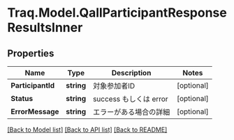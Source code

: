 # Traq.Model.QallParticipantResponseResultsInner

## Properties

Name | Type | Description | Notes
------------ | ------------- | ------------- | -------------
**ParticipantId** | **string** | 対象参加者ID | [optional] 
**Status** | **string** | success もしくは error | [optional] 
**ErrorMessage** | **string** | エラーがある場合の詳細 | [optional] 

[[Back to Model list]](../../README.md#documentation-for-models) [[Back to API list]](../../README.md#documentation-for-api-endpoints) [[Back to README]](../../README.md)

